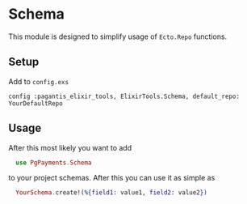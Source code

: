 # Schema
This module is designed to simplify usage of `Ecto.Repo` functions.

## Setup
Add to `config.exs`

```
config :pagantis_elixir_tools, ElixirTools.Schema, default_repo: YourDefaultRepo
```

## Usage
After this most likely you want to add 

```elixir
  use PgPayments.Schema
```
to your project schemas. After this you can use it as simple as
```elixir
  YourSchema.create!(%{field1: value1, field2: value2})
```
